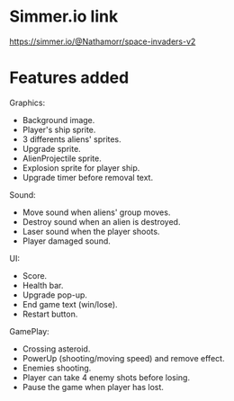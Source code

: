 # Simmer.io link
https://simmer.io/@Nathamorr/space-invaders-v2

# Features added

Graphics:
+ Background image.
+ Player's ship sprite.
+ 3 differents aliens' sprites.
+ Upgrade sprite.
+ AlienProjectile sprite.
+ Explosion sprite for player ship.
+ Upgrade timer before removal text.

Sound:
+ Move sound when aliens' group moves.
+ Destroy sound when an alien is destroyed.
+ Laser sound when the player shoots.
+ Player damaged sound.

UI: 
+ Score.
+ Health bar.
+ Upgrade pop-up.
+ End game text (win/lose).
+ Restart button.

GamePlay:
+ Crossing asteroid.
+ PowerUp (shooting/moving speed) and remove effect.
+ Enemies shooting.
+ Player can take 4 enemy shots before losing.
+ Pause the game when player has lost.
